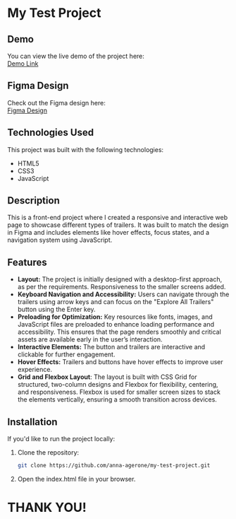 # My Test Project

## Demo
You can view the live demo of the project here:  
[Demo Link](https://anna-agerone.github.io/my-test-project/)

## Figma Design
Check out the Figma design here:  
[Figma Design](https://www.figma.com/design/4Ew1s9UgRIn1vz2idQlpeH/FrontEnd-Developer-Test?node-id=0-1&p=f&t=u0Y7NmJrDgpulQjn-0)

## Technologies Used
This project was built with the following technologies:
- HTML5
- CSS3
- JavaScript

## Description
This is a front-end project where I created a responsive and interactive web page to showcase different types of trailers. It was built to match the design in Figma and includes elements like hover effects, focus states, and a navigation system using JavaScript.

## Features
- **Layout:** The project is initially designed with a desktop-first approach, as per the requirements. Responsiveness to the smaller screens added.
- **Keyboard Navigation and Accessibility:** Users can navigate through the trailers using arrow keys and can focus on the "Explore All Trailers" button using the Enter key.
- **Preloading for Optimization:** Key resources like fonts, images, and JavaScript files are preloaded to enhance loading performance and accessibility. This ensures that the page renders smoothly and critical assets are available early in the user’s interaction.
- **Interactive Elements:** The button and trailers are interactive and clickable for further engagement.
- **Hover Effects:** Trailers and buttons have hover effects to improve user experience.
- **Grid and Flexbox Layout**: The layout is built with CSS Grid for structured, two-column designs and Flexbox for flexibility, centering, and responsiveness. Flexbox is used for smaller screen sizes to stack the elements vertically, ensuring a smooth transition across devices.

## Installation

If you'd like to run the project locally:

1. Clone the repository:
   ```bash
   git clone https://github.com/anna-agerone/my-test-project.git
2. Open the index.html file in your browser.

# THANK YOU!
